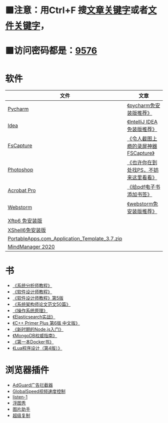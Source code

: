 # 🟥注意：用Ctrl+F 搜<u>**文章关键字**</u>或者<u>**文件关键字**</u>，
# 🟥访问密码都是：<u>**9576**</u>

# 软件

| 文件                                                                                                           | 文章                                                                                                                |
| ------------------------------------------------------------------------------------------------------------ | ----------------------------------------------------------------------------------------------------------------- |
| [Pycharm](https://url40.ctfile.com/f/8240040-1058414908-1ef9ac?p=9576)                                       | [《pycharm免安装版推荐》](https://blog.csdn.net/weixin_43616178/article/details/108795882?spm=1001.2014.3001.5501)        |
| [Idea](https://url40.ctfile.com/f/8240040-1058414467-6260a8?p=9576)                                          | [《IntelliJ IDEA免装版推荐》](https://blog.csdn.net/weixin_43616178/article/details/105060694?spm=1001.2014.3001.5501)   |
| [FsCapture](https://url40.ctfile.com/f/8240040-1058416144-59bf02?p=9576)                                     | [《令人截图上瘾的录屏神器FSCapture》](https://blog.csdn.net/weixin_43616178/article/details/123504991?spm=1001.2014.3001.5501) |
| [Photoshop](https://url40.ctfile.com/f/8240040-1058416810-200fbb?p=9576)                                     | [《也许你在到处找PS，不妨来这里看看》](https://blog.csdn.net/weixin_43616178/article/details/123549443)                            |
| [Acrobat Pro](https://url40.ctfile.com/f/8240040-556354901-9c0e69)                                           | [《给pdf电子书添加书签》](https://blog.csdn.net/weixin_43616178/article/details/109264427?spm=1001.2014.3001.5501)          |
| [Webstorm ](https://url40.ctfile.com/f/8240040-556356234-cfa1b8)                                             | [《webstorm免安装版推荐》](https://blog.csdn.net/weixin_43616178/article/details/105906672?spm=1001.2014.3001.5501)       |
| [Xftp6 免安装版](https://url40.ctfile.com/f/8240040-1225843636-3a0ec3?p=9576)                                    |                                                                                                                   |
| [XShell6免安装版](https://url40.ctfile.com/f/8240040-563566842-f3555a)                                           |                                                                                                                   |
| [PortableApps.com_Application_Template_3.7.zip](https://url40.ctfile.com/f/8240040-1063840739-ee4b89?p=9576) |                                                                                                                   |
| [MindManager 2020](https://url40.ctfile.com/f/8240040-577260484-0fa894?p=9576)                               |                                                                                                                   |


# 书

- [《系统分析师教程》](https://url40.ctfile.com/f/8240040-556391737-b23fe0) 
- [《软件设计师教程》](https://url40.ctfile.com/f/8240040-556473846-d9b5c9)
- [《软件设计师教程》第5版](https://url40.ctfile.com/f/8240040-557671980-f4e652)
- [《系统架构师论文范文50篇》](https://url40.ctfile.com/f/8240040-557202825-435f7b)
- [《操作系统原理》](https://url40.ctfile.com/f/8240040-557276104-b38054
  )
- [《Elasticsearch实战》](https://url40.ctfile.com/f/8240040-558203311-aa7248) 
- [《C++ Primer Plus  第6版  中文版》](https://url40.ctfile.com/f/8240040-560427571-57bdb5) 
- [《新时期的Node.js入门》](https://url40.ctfile.com/f/8240040-560428020-8974af) 
- [《MongoDB权威指南》](https://url40.ctfile.com/f/8240040-561495879-b987ad) 
- [《第一本Docker书》](https://url40.ctfile.com/f/8240040-570097989-932fc9)
- [《Lua程序设计（第4版）》](https://url40.ctfile.com/f/8240040-577653333-4c2fbd?p=9576)

# 浏览器插件

- [AdGuard广告拦截器](https://url40.ctfile.com/f/8240040-560294445-ba2052
  ) 
- [GlobalSpeed视频速度控制](https://url40.ctfile.com/f/8240040-560294496-debbc2
  ) 
- [listen-1](https://url40.ctfile.com/f/8240040-560294552-d585a2
  ) 
- [浮图秀](https://url40.ctfile.com/f/8240040-560294617-121213
  ) 
- [图片助手](https://url40.ctfile.com/f/8240040-560294633-f32916
  ) 
- [超级复制](https://url40.ctfile.com/f/8240040-560294366-33090b
  )